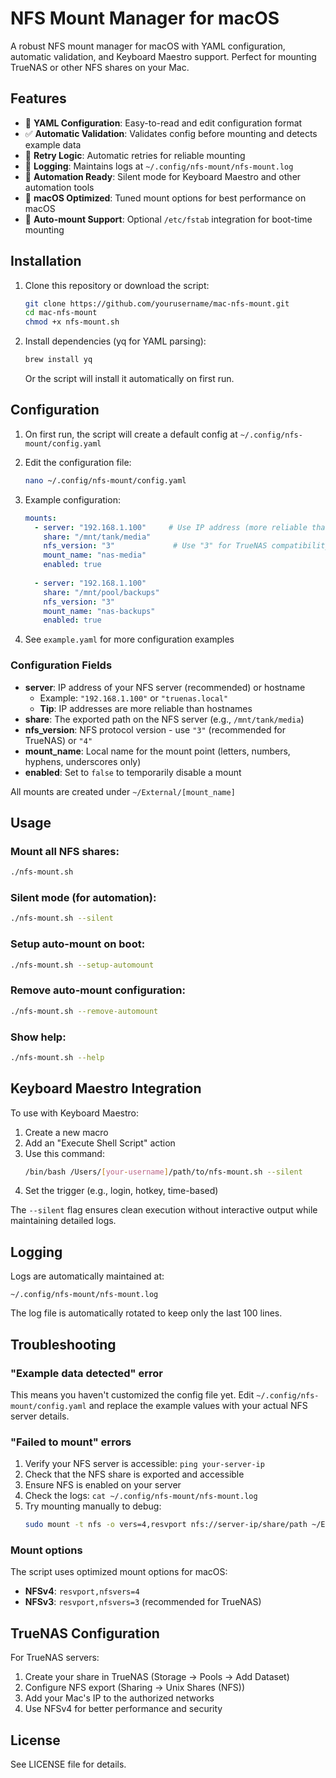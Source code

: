 # NFS Mount Manager for macOS

A robust NFS mount manager for macOS with YAML configuration, automatic validation, and Keyboard Maestro support. Perfect for mounting TrueNAS or other NFS shares on your Mac.

## Features

- 🔧 **YAML Configuration**: Easy-to-read and edit configuration format
- ✅ **Automatic Validation**: Validates config before mounting and detects example data
- 🔄 **Retry Logic**: Automatic retries for reliable mounting
- 📝 **Logging**: Maintains logs at `~/.config/nfs-mount/nfs-mount.log`
- 🤖 **Automation Ready**: Silent mode for Keyboard Maestro and other automation tools
- 🍎 **macOS Optimized**: Tuned mount options for best performance on macOS
- 🚀 **Auto-mount Support**: Optional `/etc/fstab` integration for boot-time mounting

## Installation

1. Clone this repository or download the script:
   ```bash
   git clone https://github.com/yourusername/mac-nfs-mount.git
   cd mac-nfs-mount
   chmod +x nfs-mount.sh
   ```

2. Install dependencies (yq for YAML parsing):
   ```bash
   brew install yq
   ```
   Or the script will install it automatically on first run.

## Configuration

1. On first run, the script will create a default config at `~/.config/nfs-mount/config.yaml`

2. Edit the configuration file:
   ```bash
   nano ~/.config/nfs-mount/config.yaml
   ```

3. Example configuration:
   ```yaml
   mounts:
     - server: "192.168.1.100"     # Use IP address (more reliable than hostname)
       share: "/mnt/tank/media"
       nfs_version: "3"             # Use "3" for TrueNAS compatibility
       mount_name: "nas-media"
       enabled: true
     
     - server: "192.168.1.100"
       share: "/mnt/pool/backups"
       nfs_version: "3"
       mount_name: "nas-backups"
       enabled: true
   ```

4. See `example.yaml` for more configuration examples

### Configuration Fields

- **server**: IP address of your NFS server (recommended) or hostname
  - Example: `"192.168.1.100"` or `"truenas.local"`
  - **Tip**: IP addresses are more reliable than hostnames
- **share**: The exported path on the NFS server (e.g., `/mnt/tank/media`)
- **nfs_version**: NFS protocol version - use `"3"` (recommended for TrueNAS) or `"4"`
- **mount_name**: Local name for the mount point (letters, numbers, hyphens, underscores only)
- **enabled**: Set to `false` to temporarily disable a mount

All mounts are created under `~/External/[mount_name]`

## Usage

### Mount all NFS shares:
```bash
./nfs-mount.sh
```

### Silent mode (for automation):
```bash
./nfs-mount.sh --silent
```

### Setup auto-mount on boot:
```bash
./nfs-mount.sh --setup-automount
```

### Remove auto-mount configuration:
```bash
./nfs-mount.sh --remove-automount
```

### Show help:
```bash
./nfs-mount.sh --help
```

## Keyboard Maestro Integration

To use with Keyboard Maestro:

1. Create a new macro
2. Add an "Execute Shell Script" action
3. Use this command:
   ```bash
   /bin/bash /Users/[your-username]/path/to/nfs-mount.sh --silent
   ```
4. Set the trigger (e.g., login, hotkey, time-based)

The `--silent` flag ensures clean execution without interactive output while maintaining detailed logs.

## Logging

Logs are automatically maintained at:
```
~/.config/nfs-mount/nfs-mount.log
```

The log file is automatically rotated to keep only the last 100 lines.

## Troubleshooting

### "Example data detected" error
This means you haven't customized the config file yet. Edit `~/.config/nfs-mount/config.yaml` and replace the example values with your actual NFS server details.

### "Failed to mount" errors
1. Verify your NFS server is accessible: `ping your-server-ip`
2. Check that the NFS share is exported and accessible
3. Ensure NFS is enabled on your server
4. Check the logs: `cat ~/.config/nfs-mount/nfs-mount.log`
5. Try mounting manually to debug:
   ```bash
   sudo mount -t nfs -o vers=4,resvport nfs://server-ip/share/path ~/External/test
   ```

### Mount options
The script uses optimized mount options for macOS:
- **NFSv4**: `resvport,nfsvers=4`
- **NFSv3**: `resvport,nfsvers=3` (recommended for TrueNAS)

## TrueNAS Configuration

For TrueNAS servers:

1. Create your share in TrueNAS (Storage → Pools → Add Dataset)
2. Configure NFS export (Sharing → Unix Shares (NFS))
3. Add your Mac's IP to the authorized networks
4. Use NFSv4 for better performance and security

## License

See LICENSE file for details.
